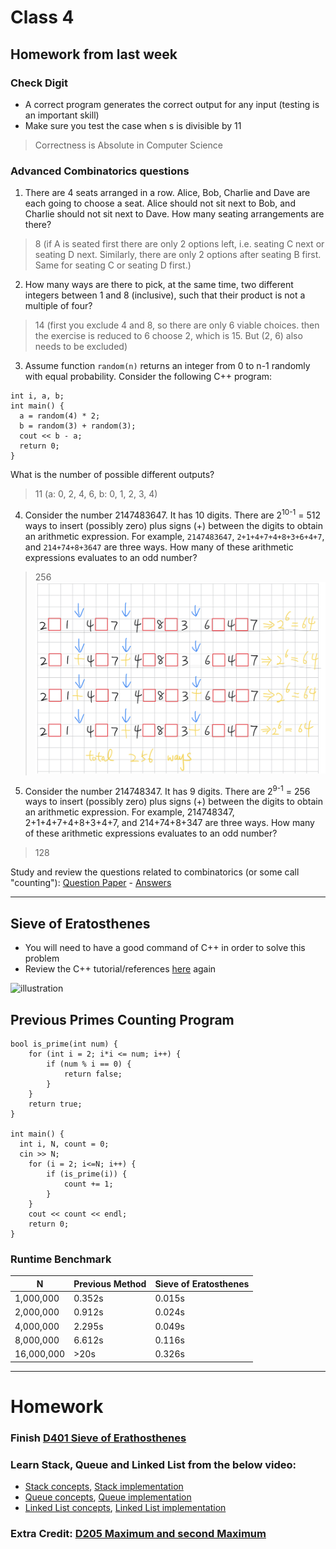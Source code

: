 # Class 4
## Homework from last week
### Check Digit
- A correct program generates the correct output for any input (testing is an important skill)
- Make sure you test the case when s is divisible by 11
> Correctness is Absolute in Computer Science

### Advanced Combinatorics questions
1. There are 4 seats arranged in a row. Alice, Bob, Charlie and Dave are each going to choose a seat. Alice should not sit next to Bob, and Charlie should not sit next to Dave. How many seating arrangements are there?
> 8 (if A is seated first there are only 2 options left, i.e. seating C next or seating D next. Similarly, there are only 2 options after seating B first. Same for seating C or seating D first.)

2. How many ways are there to pick, at the same time, two different integers between 1 and 8 (inclusive), such that their product is not a multiple of four?
> 14 (first you exclude 4 and 8, so there are only 6 viable choices. then the exercise is reduced to 6 choose 2, which is 15. But (2, 6) also needs to be excluded)

3. Assume function `random(n)` returns an integer from 0 to n-1 randomly with equal probability. Consider the following C++ program:
```
int i, a, b;
int main() {
  a = random(4) * 2;
  b = random(3) + random(3);
  cout << b - a;
  return 0;
}
```
What is the number of possible different outputs?
> 11 (a: 0, 2, 4, 6, b: 0, 1, 2, 3, 4)

4. Consider the number 2147483647. It has 10 digits. There are 2<sup>10-1</sup> = 512 ways to insert (possibly zero) plus signs (+) between the digits to obtain an arithmetic expression. For example, `2147483647`, `2+1+4+7+4+8+3+6+4+7`, and `214+74+8+3647` are three ways. How many of these arithmetic expressions evaluates to an odd number?
> 256<br>
![illustration](counting1.jpg)

5. Consider the number 214748347. It has 9 digits. There are 2<sup>9-1</sup> = 256 ways to insert (possibly zero) plus signs (+) between the digits to obtain an arithmetic expression. For example, 214748347, 2+1+4+7+4+8+3+4+7, and 214+74+8+347 are three ways. How many of these arithmetic expressions evaluates to an odd number?
> 128


Study and review the questions related to combinatorics (or some call "counting"):
[Question Paper](https://assets.hkoi.org/ref/2018hj.pdf) - [Answers](https://assets.hkoi.org/ref/2018hj_sol.pdf)

---

## Sieve of Eratosthenes
- You will need to have a good command of C++ in order to solve this problem
- Review the C++ tutorial/references [here](https://github.com/miyagi-sensei/twgss/blob/main/README.md) again 

![illustration](https://upload.wikimedia.org/wikipedia/commons/b/b9/Sieve_of_Eratosthenes_animation.gif)

## Previous Primes Counting Program
```
bool is_prime(int num) {
	for (int i = 2; i*i <= num; i++) {
		if (num % i == 0) {
			return false;
		}
	}
	return true;
}

int main() {
  int i, N, count = 0;
  cin >> N;
	for (i = 2; i<=N; i++) {
		if (is_prime(i)) {
			count += 1;
		}
	}
	cout << count << endl;
	return 0;
}
```
### Runtime Benchmark
|N|Previous Method|Sieve of Eratosthenes
|---|---|---|
|1,000,000|0.352s|0.015s
|2,000,000|0.912s|0.024s
|4,000,000|2.295s|0.049s
|8,000,000|6.612s|0.116s
|16,000,000|>20s|0.326s

---

# Homework
### Finish [D401 Sieve of Erathosthenes](d401.pdf)
### Learn Stack, Queue and Linked List from the below video:
- [Stack concepts](https://youtu.be/F1F2imiOJfk), [Stack implementation](https://youtu.be/sFVxsglODoo)
- [Queue concepts](https://youtu.be/XuCbpw6Bj1U), [Queue implementation](https://youtu.be/okr-XE8yTO8)
- [Linked List concepts](https://youtu.be/NobHlGUjV3g), [Linked List implementation](https://youtu.be/vcQIFT79_50)

### Extra Credit: [D205 Maximum and second Maximum](d208.pdf)

